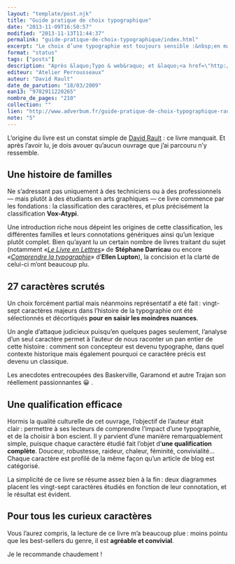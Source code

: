```yaml
---
layout: "template/post.njk"
title: "Guide pratique de choix typographique"
date: "2013-11-09T16:50:57"
modified: "2013-11-13T11:44:37"
permalink: "guide-pratique-de-choix-typographique/index.html"
excerpt: "Le choix d’une typographie est toujours sensible :&nbsp;en maîtriser toutes les connotations, toutes les aspérités est une gageure. Et s’en expliquer lorsque le besoin surgit n’est pas un mince affaire non plus. Laissez-vous guider !"
format: "status"
tags: ["posts"]
description: "Après &laquo;Typo & web&raquo; et &laquo;<a href=\"http://www.ffoodd.fr/lecture-webgrids/\" title=\"Compte-rendu de lecture\">Webgrids</a>&raquo;, un nouvel ouvrage édité par les Ateliers Perrousseaux vient enrichir ma bibliothèque. Et encore une fois, je ne suis pas déçu : ce livre est efficient."
editeur: "Atelier Perrousseaux"
auteur: "David Rault"
date_de_parution: "18/03/2009"
ean13: "9782911220265"
nombre_de_pages: "210"
collection: ""
lien: "http://www.adverbum.fr/guide-pratique-de-choix-typographique-rault-david-atelier-perrousseaux_ouvrage-perrousseaux_bnaigdfg1t74d1wncizxeaw.html"
note: "5"
---
```

L’origine du livre est un constat simple de [David Rault](https://www.davidrault.com/ "Site de David Rault (nouvelle fenêtre)") : ce livre manquait. Et après l’avoir lu, je dois avouer qu’aucun ouvrage que j’ai parcouru n’y ressemble.

## Une histoire de familles

Ne s’adressant pas uniquement à des techniciens ou à des professionnels — mais plutôt à des étudiants en arts graphiques — ce livre commence par les fondations&thinsp;:&nbsp;la classification des caractères, et plus précisément la classification **Vox-Atypi**.

Une introduction riche nous dépeint les origines de cette classification, les différentes familles et leurs connotations génériques ainsi qu’un lexique plutôt complet. Bien qu’ayant lu un certain nombre de livres traitant du sujet (notamment _«[Le Livre en Lettres](https://pyramyd-editions.com/le-livre-en-lettres "Le livre en Lettres sur Pyramid (nouvelle fenêtre)")»_ de **Stéphane Darricau** ou encore _«[Comprendre la typographie](https://pyramyd-editions.com/comprendre-la-typographie "Comprendre la Typographie sur Pyramid (nouvelle fenêtre)")»_ d’**Ellen Lupton**), la concision et la clarté de celui-ci m’ont beaucoup plu.

## 27 caractères scrutés

Un choix forcément partial mais néanmoins représentatif a été fait&thinsp;:&nbsp;vingt-sept caractères majeurs dans l’histoire de la typographie ont été sélectionnés et décortiqués **pour en saisir les moindres nuances**.

Un angle d’attaque judicieux puisqu’en quelques pages seulement, l’analyse d’un seul caractère permet à l’auteur de nous raconter un pan entier de cette histoire&thinsp;:&nbsp;comment son concepteur est devenu typographe, dans quel contexte historique mais également pourquoi ce caractère précis est devenu un classique.

Les anecdotes entrecoupées des Baskerville, Garamond et autre Trajan son réellement passionnantes 😀 .

## Une qualification efficace

Hormis la qualité culturelle de cet ouvrage, l’objectif de l’auteur était clair&thinsp;:&nbsp;permettre à ses lecteurs de comprendre l’impact d’une typographie, et de la choisir à bon escient. Il y parvient d’une manière remarquablement simple, puisque chaque caractère étudié fait l’objet d’**une qualification complète**. Douceur, robustesse, raideur, chaleur, féminité, convivialité… Chaque caractère est profilé de la même façon qu’un article de blog est catégorisé.

La simplicité de ce livre se résume assez bien à la fin&thinsp;:&nbsp;deux diagrammes placent les vingt-sept caractères étudiés en fonction de leur connotation, et le résultat est évident.

## Pour tous les curieux caractères

Vous l’aurez compris, la lecture de ce livre m’a beaucoup plue&thinsp;:&nbsp;moins pointu que les best-sellers du genre, il est **agréable et convivial**.

Je le recommande chaudement !
